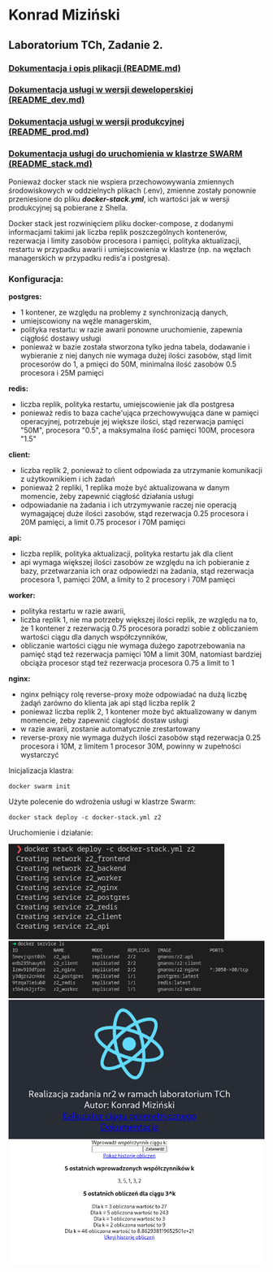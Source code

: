 # **Konrad Miziński**
## **Laboratorium TCh, Zadanie 2.**

### [Dokumentacja i opis plikacji (README.md)](README.md)
### [Dokumentacja usługi w wersji deweloperskiej (README_dev.md)](README_dev.md)
### [Dokumentacja usługi w wersji produkcyjnej (README_prod.md)](README_prod.md)
### [Dokumentacja usługi do uruchomienia w klastrze SWARM (README_stack.md)](README_stack.md)

Ponieważ docker stack nie wspiera przechowowywania zmiennych środowiskowych w oddzielnych plikach (.env), zmienne zostały ponownie przeniesione do pliku ***docker-stack.yml***, ich wartości jak w wersji produkcyjnej są pobierane z Shella.

Docker stack jest rozwinięciem pliku docker-compose, z dodanymi informacjami takimi jak liczba replik poszczególnych kontenerów, rezerwacja i limity zasobów procesora i pamięci, polityka aktualizacji, restartu w przypadku awarii i umiejscowienia w klastrze (np. na węzłach managerskich w przypadku redis'a i postgresa).

### **Konfiguracja:**

**postgres:**
- 1 kontener, ze względu na problemy z synchronizacją danych,
- umiejscowiony na węźle managerskim,
- polityka restartu: w razie awarii ponowne uruchomienie, zapewnia ciągłość dostawy usługi
- ponieważ w bazie została stworzona tylko jedna tabela, dodawanie i wybieranie z niej danych nie wymaga dużej ilości zasobów, stąd limit procesorów do 1, a pmięci do 50M, minimalna ilość zasobów 0.5 procesora i 25M pamięci

**redis:**
- liczba replik, polityka restartu, umiejscowienie jak dla postgresa
- ponieważ redis to baza cache'ująca przechowywująca dane w pamięci operacyjnej, potrzebuje jej większe ilości, stąd rezerwacja pamięci "50M", procesora "0.5", a maksymalna ilość pamięci 100M, procesora "1.5"

**client:**
- liczba replik 2, ponieważ to client odpowiada za utrzymanie komunikacji z użytkownikiem i ich żadań
- ponieważ 2 repliki, 1 replika może być aktualizowana w danym momencie, żeby zapewnić ciągłość działania usługi
- odpowiadanie na żadania i ich utrzymywanie raczej nie operacją wymagającej duże ilości zasobów, stąd rezerwacja 0.25 procesora i 20M pamięci, a limit 0.75 procesor i 70M pamięci

**api:**
- liczba replik, polityka aktualizacji, polityka restartu jak dla client
- api wymaga większej ilości zasobów ze względu na ich pobieranie z bazy, przetwarzania ich oraz odpowiedzi na żadania, stąd rezerwacja procesora 1, pamięci 20M, a limity to 2 procesory i 70M pamięci

**worker:**
- polityka restartu w razie awarii,
- liczba replik 1, nie ma potrzeby większej ilości replik, ze względu na to, że 1 kontener z rezerwacją 0.75 procesora poradzi sobie z obliczaniem wartości ciągu dla danych współczynników,
- obliczanie wartości ciągu nie wymaga dużego zapotrzebowania na pamięć stąd też rezerwacja pamięci 10M a limit 30M, natomiast bardziej obciąża procesor stąd też rezerwacja procesora 0.75 a limit to 1

**nginx:**
- nginx pełniący rolę reverse-proxy może odpowiadać na dużą liczbę żadąń zarówno do klienta jak api stąd liczba replik 2
- ponieważ liczba replik 2, 1 kontener może być aktualizowany w danym momencie, żeby zapewnić ciągłość dostaw usługi
- w razie awarii, zostanie automatycznie zrestartowany
- reverse-proxy nie wymaga dużych ilości zasobów stąd rezerwacja 0.25 procesora i 10M, z limitem 1 procesor 30M, powinny w zupełności wystarczyć


Inicjalizacja klastra:
```
docker swarm init
```

Użyte polecenie do wdrożenia usługi w klastrze Swarm:
```
docker stack deploy -c docker-stack.yml z2
```

Uruchomienie i działanie:

![](/screenshots/readme_stack/1.png)
![](/screenshots/readme_stack/2.png)
![](/screenshots/readme_stack/3.png)